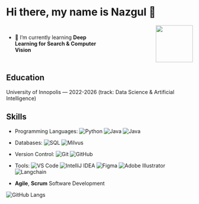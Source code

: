 # Hi there, my name is Nazgul 👋

<div style="display: flex; align-items: center;">
  <div style="flex: 1;">

  - 🌱 I’m currently learning **Deep Learning for Search & Computer Vision**

  </div>
  <div style="flex: 1;">
    <img src="https://media.giphy.com/media/M9gbBd9nbDrOTu1Mqx/giphy.gif" width="100" align="right"/>
  </div>
</div>


## Education
University of Innopolis — 2022-2026 (track: Data Science & Artificial Intelligence)

## Skills
- Programming Languages: 
  ![Python](https://img.shields.io/badge/Python-black)
  ![Java](https://img.shields.io/badge/Java-blue)
  ![Java](https://img.shields.io/badge/C/C++-blue)

- Databases: 
  ![SQL](https://img.shields.io/badge/PostgreSQL-green)
  ![Milvus](https://img.shields.io/badge/Milvus-green)

- Version Control: 
  ![Git](https://img.shields.io/badge/Git-green)
  ![GitHub](https://img.shields.io/badge/GitHub-green)
- Tools: 
  ![VS Code](https://img.shields.io/badge/Numpy-green)
  ![IntelliJ IDEA](https://img.shields.io/badge/MatLab-green)
  ![Figma](https://img.shields.io/badge/Sklearn-green)
  ![Adobe Illustrator](https://img.shields.io/badge/PyTorch-green)
  ![Langchain](https://img.shields.io/badge/Langchain-green)
- **Agile**, **Scrum** Software Development

<!-- ![GitHub Stats](https://github-readme-stats.vercel.app/api?username=Nazgulitos&show_icons=true&theme=radical) -->
![GitHub Langs](https://github-readme-stats.vercel.app/api/top-langs/?username=Nazgulitos&layout=compact&theme=blue-white)

